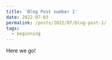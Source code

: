 ```yaml
---
title: 'Blog Post number 1'
date: 2022-07-03
permalink: /posts/2022/07/blog-post-1/
tags:
  - beginning
---
```


Here we go!